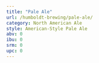 ```yaml
---
title: "Pale Ale"
url: /humboldt-brewing/pale-ale/
category: North American Ale
style: American-Style Pale Ale
abv: 0
ibu: 0
srm: 0
upc: 0
---
```


